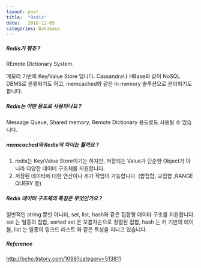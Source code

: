 ```yaml
---
layout: post
title:  "Redis"
date:   2018-12-05
categories: Database
---
```


##### Redis가 뭐죠 ?

REmote DIctionary System.

메모리 기반의 Key/Value Store 입니다. Cassandra나 HBase와 같이 NoSQL DBMS로 분류되기도 하고, memcached와 같은 In memory 솔루션으로 분리되기도 합니다. 

##### Redis는 어떤 용도로 사용되나요 ?

Message Queue, Shared memory, Remote Dictionary 용도로도 사용될 수 있습니다.

##### memcached와 Redis의 차이는 뭘까요 ?

1. redis는 Key/Value Store이기는 하지만, 저장되는 Value가 단순한 Object가 아니라 다양한 데이터 구조체를 지원합니다.
2. 저장된 데이타에 대한 연산이나 추가 작업이 가능합니다. (합집합, 교집합 ,RANGE QUERY 등)

##### Redis 데이터 구조체의 특징은 무엇인가요 ?

일반적인 string 뿐만 아니라, set, list, hash와 같은 집합형 데이타 구조를 지원합니다. set 는 일종의 집합, sorted set 은 오름차순으로 정렬된 집합, hash 는 키 기반의 테이블, list 는 일종의 링크드 리스트 와 같은 특성을 지니고 있습니다.

##### Reference

<http://bcho.tistory.com/1098?category=513811>